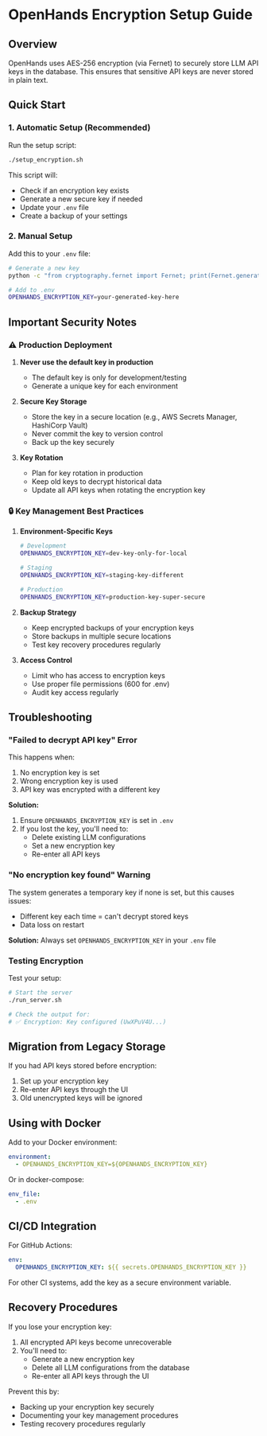 # OpenHands Encryption Setup Guide

## Overview

OpenHands uses AES-256 encryption (via Fernet) to securely store LLM API keys in the database. This ensures that sensitive API keys are never stored in plain text.

## Quick Start

### 1. Automatic Setup (Recommended)

Run the setup script:
```bash
./setup_encryption.sh
```

This script will:
- Check if an encryption key exists
- Generate a new secure key if needed
- Update your `.env` file
- Create a backup of your settings

### 2. Manual Setup

Add this to your `.env` file:
```bash
# Generate a new key
python -c "from cryptography.fernet import Fernet; print(Fernet.generate_key().decode())"

# Add to .env
OPENHANDS_ENCRYPTION_KEY=your-generated-key-here
```

## Important Security Notes

### ⚠️ Production Deployment

1. **Never use the default key in production**
   - The default key is only for development/testing
   - Generate a unique key for each environment

2. **Secure Key Storage**
   - Store the key in a secure location (e.g., AWS Secrets Manager, HashiCorp Vault)
   - Never commit the key to version control
   - Back up the key securely

3. **Key Rotation**
   - Plan for key rotation in production
   - Keep old keys to decrypt historical data
   - Update all API keys when rotating the encryption key

### 🔒 Key Management Best Practices

1. **Environment-Specific Keys**
   ```bash
   # Development
   OPENHANDS_ENCRYPTION_KEY=dev-key-only-for-local

   # Staging
   OPENHANDS_ENCRYPTION_KEY=staging-key-different

   # Production
   OPENHANDS_ENCRYPTION_KEY=production-key-super-secure
   ```

2. **Backup Strategy**
   - Keep encrypted backups of your encryption keys
   - Store backups in multiple secure locations
   - Test key recovery procedures regularly

3. **Access Control**
   - Limit who has access to encryption keys
   - Use proper file permissions (600 for .env)
   - Audit key access regularly

## Troubleshooting

### "Failed to decrypt API key" Error

This happens when:
1. No encryption key is set
2. Wrong encryption key is used
3. API key was encrypted with a different key

**Solution:**
1. Ensure `OPENHANDS_ENCRYPTION_KEY` is set in `.env`
2. If you lost the key, you'll need to:
   - Delete existing LLM configurations
   - Set a new encryption key
   - Re-enter all API keys

### "No encryption key found" Warning

The system generates a temporary key if none is set, but this causes issues:
- Different key each time = can't decrypt stored keys
- Data loss on restart

**Solution:** Always set `OPENHANDS_ENCRYPTION_KEY` in your `.env` file

### Testing Encryption

Test your setup:
```bash
# Start the server
./run_server.sh

# Check the output for:
# ✅ Encryption: Key configured (UwXPuV4U...)
```

## Migration from Legacy Storage

If you had API keys stored before encryption:
1. Set up your encryption key
2. Re-enter API keys through the UI
3. Old unencrypted keys will be ignored

## Using with Docker

Add to your Docker environment:
```yaml
environment:
  - OPENHANDS_ENCRYPTION_KEY=${OPENHANDS_ENCRYPTION_KEY}
```

Or in docker-compose:
```yaml
env_file:
  - .env
```

## CI/CD Integration

For GitHub Actions:
```yaml
env:
  OPENHANDS_ENCRYPTION_KEY: ${{ secrets.OPENHANDS_ENCRYPTION_KEY }}
```

For other CI systems, add the key as a secure environment variable.

## Recovery Procedures

If you lose your encryption key:
1. All encrypted API keys become unrecoverable
2. You'll need to:
   - Generate a new encryption key
   - Delete all LLM configurations from the database
   - Re-enter all API keys through the UI

Prevent this by:
- Backing up your encryption key securely
- Documenting your key management procedures
- Testing recovery procedures regularly
